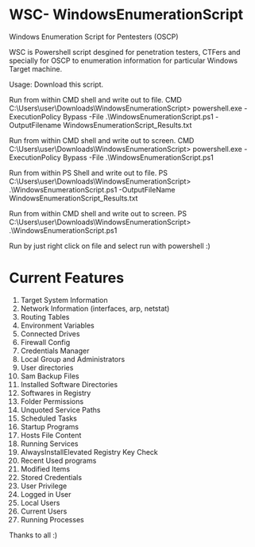 # WSC- WindowsEnumerationScript
Windows Enumeration Script for Pentesters (OSCP)

WSC is Powershell script desgined for penetration testers, CTFers and specially for OSCP to enumeration information for particular Windows Target machine. 

Usage:
Download this script.

Run from within CMD shell and write out to file.
CMD C:\Users\user\Downloads\WindowsEnumerationScript> powershell.exe -ExecutionPolicy Bypass -File .\WindowsEnumerationScript.ps1 -OutputFilename WindowsEnumerationScript_Results.txt

Run from within CMD shell and write out to screen.
CMD C:\Users\user\Downloads\WindowsEnumerationScript> powershell.exe -ExecutionPolicy Bypass -File .\WindowsEnumerationScript.ps1 

Run from within PS Shell and write out to file.
PS C:\Users\user\Downloads\WindowsEnumerationScript> .\WindowsEnumerationScript.ps1 -OutputFileName WindowsEnumerationScript_Results.txt

Run from within CMD shell and write out to screen.
PS C:\Users\user\Downloads\WindowsEnumerationScript> .\WindowsEnumerationScript.ps1

Run by just right click on file and select run with powershell :)


# Current Features 
1.  Target System Information
2.  Network Information (interfaces, arp, netstat)
3.  Routing Tables
4.  Environment Variables
5.  Connected Drives
6.  Firewall Config
7.  Credentials Manager
8.  Local Group and Administrators
9.  User directories
10. Sam Backup Files
11. Installed Software Directories
12. Softwares in Registry
13. Folder Permissions
14. Unquoted Service Paths
15. Scheduled Tasks
16. Startup Programs
17. Hosts File Content
18. Running Services
19. AlwaysInstallElevated Registry Key Check
20. Recent Used programs
21. Modified Items
22. Stored Credentials
23. User Privilege 
24. Logged in User
25. Local Users
26. Current Users
27. Running Processes


Thanks to all :) 
